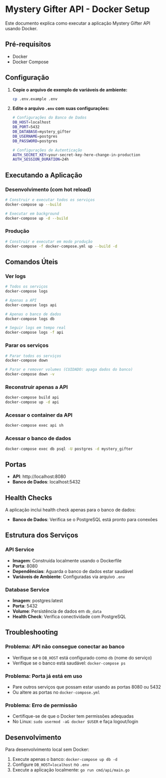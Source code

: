 # Mystery Gifter API - Docker Setup

Este documento explica como executar a aplicação Mystery Gifter API usando Docker.

## Pré-requisitos

- Docker
- Docker Compose

## Configuração

1. **Copie o arquivo de exemplo de variáveis de ambiente:**
   ```bash
   cp .env.example .env
   ```

2. **Edite o arquivo `.env` com suas configurações:**
   ```bash
   # Configurações do Banco de Dados
   DB_HOST=localhost
   DB_PORT=5432
   DB_DATABASE=mystery_gifter
   DB_USERNAME=postgres
   DB_PASSWORD=postgres

   # Configurações de Autenticação
   AUTH_SECRET_KEY=your-secret-key-here-change-in-production
   AUTH_SESSION_DURATION=24h
   ```

## Executando a Aplicação

### Desenvolvimento (com hot reload)

```bash
# Construir e executar todos os serviços
docker-compose up --build

# Executar em background
docker-compose up -d --build
```

### Produção

```bash
# Construir e executar em modo produção
docker-compose -f docker-compose.yml up --build -d
```

## Comandos Úteis

### Ver logs
```bash
# Todos os serviços
docker-compose logs

# Apenas a API
docker-compose logs api

# Apenas o banco de dados
docker-compose logs db

# Seguir logs em tempo real
docker-compose logs -f api
```

### Parar os serviços
```bash
# Parar todos os serviços
docker-compose down

# Parar e remover volumes (CUIDADO: apaga dados do banco)
docker-compose down -v
```

### Reconstruir apenas a API
```bash
docker-compose build api
docker-compose up -d api
```

### Acessar o container da API
```bash
docker-compose exec api sh
```

### Acessar o banco de dados
```bash
docker-compose exec db psql -U postgres -d mystery_gifter
```

## Portas

- **API**: http://localhost:8080
- **Banco de Dados**: localhost:5432

## Health Checks

A aplicação inclui health check apenas para o banco de dados:

- **Banco de Dados**: Verifica se o PostgreSQL está pronto para conexões

## Estrutura dos Serviços

### API Service
- **Imagem**: Construída localmente usando o Dockerfile
- **Porta**: 8080
- **Dependências**: Aguarda o banco de dados estar saudável
- **Variáveis de Ambiente**: Configuradas via arquivo `.env`

### Database Service
- **Imagem**: postgres:latest
- **Porta**: 5432
- **Volume**: Persistência de dados em `db_data`
- **Health Check**: Verifica conectividade com PostgreSQL

## Troubleshooting

### Problema: API não consegue conectar ao banco
- Verifique se o `DB_HOST` está configurado como `db` (nome do serviço)
- Verifique se o banco está saudável: `docker-compose ps`

### Problema: Porta já está em uso
- Pare outros serviços que possam estar usando as portas 8080 ou 5432
- Ou altere as portas no `docker-compose.yml`

### Problema: Erro de permissão
- Certifique-se de que o Docker tem permissões adequadas
- No Linux: `sudo usermod -aG docker $USER` e faça logout/login

## Desenvolvimento

Para desenvolvimento local sem Docker:

1. Execute apenas o banco: `docker-compose up db -d`
2. Configure `DB_HOST=localhost` no `.env`
3. Execute a aplicação localmente: `go run cmd/api/main.go`
